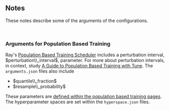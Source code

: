 <br>

## Notes

These notes describe some of the arguments of the configurations.

<br>

### Arguments for Population Based Training

Ray's <a href="https://docs.ray.io/en/latest/tune/api/doc/ray.tune.schedulers.PopulationBasedTraining.html" target="_blank">Population Based Training Scheduler</a> includes a perturbation interval, $perturbation\\_interval$, parameter.  For more about perturbation intervals, in context, study <a href="https://docs.ray.io/en/latest/tune/examples/pbt_guide.html" target="_blank">A Guide to Population Based Training with Tune</a>.  The `arguments.json` files also include

* $quantile\\_fraction$
* $resample\\_probability$

These parameters are <a href="https://docs.ray.io/en/latest/tune/api/doc/ray.tune.schedulers.PopulationBasedTraining.html" target="_blank">defined within the population based training pages</a>.  The hyperparameter spaces are set within the `hyperspace.json` files.

<br>
<br>

<br>
<br>

<br>
<br>

<br>
<br>
